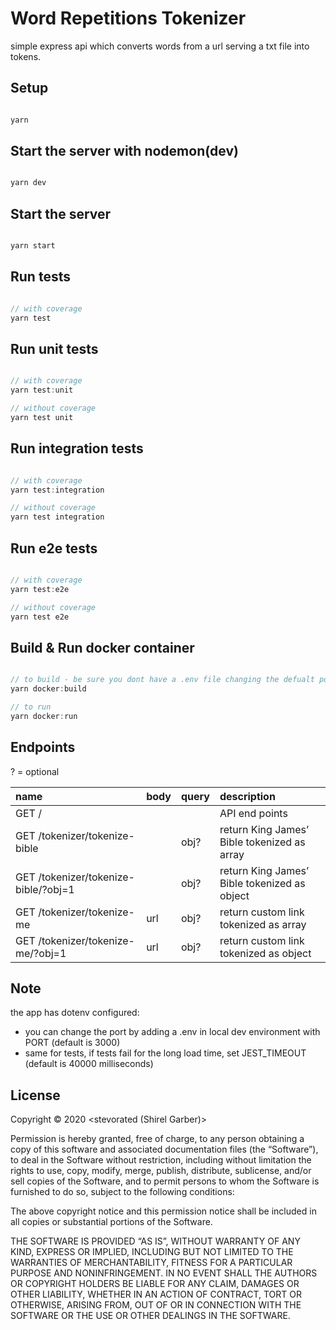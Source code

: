 # Word Repetitions Tokenizer

simple express api which converts words from a url serving a txt file into tokens.

## Setup

```javascript

yarn

```

## Start the server with nodemon(dev)

```javascript

yarn dev

```

## Start the server

```javascript

yarn start

```

## Run tests

```javascript

// with coverage
yarn test

```

## Run unit tests

```javascript

// with coverage
yarn test:unit

// without coverage
yarn test unit

```

## Run integration tests

```javascript

// with coverage
yarn test:integration

// without coverage
yarn test integration

```

## Run e2e tests

```javascript

// with coverage
yarn test:e2e

// without coverage
yarn test e2e

```

## Build & Run docker container

```javascript

// to build - be sure you dont have a .env file changing the defualt port (3000)
yarn docker:build

// to run
yarn docker:run

```

## Endpoints

? = optional

| name                                 | body | query | description                                  |
| :----------------------------------- | :--- | :---- | :------------------------------------------- |
| GET /                                |      |       | API end points                               |
| GET /tokenizer/tokenize-bible        |      | obj?  | return King James’ Bible tokenized as array  |
| GET /tokenizer/tokenize-bible/?obj=1 |      | obj?  | return King James’ Bible tokenized as object |
| GET /tokenizer/tokenize-me           | url  | obj?  | return custom link tokenized as array        |
| GET /tokenizer/tokenize-me/?obj=1    | url  | obj?  | return custom link tokenized as object       |

## Note

the app has dotenv configured:

-   you can change the port by adding a .env in local dev environment with PORT (default is 3000)
-   same for tests, if tests fail for the long load time, set JEST_TIMEOUT (default is 40000 milliseconds)

## License

Copyright © 2020 <stevorated (Shirel Garber)>

Permission is hereby granted, free of charge, to any person obtaining a copy of this software and associated documentation files (the “Software”), to deal in the Software without restriction, including without limitation the rights to use, copy, modify, merge, publish, distribute, sublicense, and/or sell copies of the Software, and to permit persons to whom the Software is furnished to do so, subject to the following conditions:

The above copyright notice and this permission notice shall be included in all copies or substantial portions of the Software.

THE SOFTWARE IS PROVIDED “AS IS”, WITHOUT WARRANTY OF ANY KIND, EXPRESS OR IMPLIED, INCLUDING BUT NOT LIMITED TO THE WARRANTIES OF MERCHANTABILITY, FITNESS FOR A PARTICULAR PURPOSE AND NONINFRINGEMENT. IN NO EVENT SHALL THE AUTHORS OR COPYRIGHT HOLDERS BE LIABLE FOR ANY CLAIM, DAMAGES OR OTHER LIABILITY, WHETHER IN AN ACTION OF CONTRACT, TORT OR OTHERWISE, ARISING FROM, OUT OF OR IN CONNECTION WITH THE SOFTWARE OR THE USE OR OTHER DEALINGS IN THE SOFTWARE.

